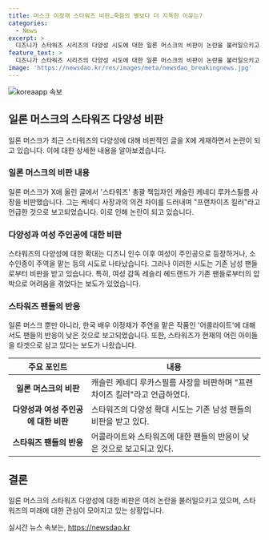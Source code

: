 ```yaml
---
title: 머스크 이정재 스타워즈 비판…죽음의 별보다 더 지독한 이유는?
categories:
  - News
excerpt: >
  디즈니가 스타워즈 시리즈의 다양성 시도에 대한 일론 머스크의 비판이 논란을 불러일으키고 있다. 루카스필름 사장을 공개적으로 공격한 머스크는 스타워즈의 다양성을 지지하지 않는 한 가지 세계관을 보여준다는 주장을 펼치며 논란을 불러일으켰다. 스타워즈의 다양성 확대에 대한 루카스필름 총괄사장의 발언과 어콜라이트에 대한 부정적 리뷰 역시 이번 논란에 영향을 끼치고 있다. 이에 WSJ은 스타워즈가 현재의 어린 아이들을 타겟으로 새로운 방향을 모색하고 있다고 전하며 여성과 소수인종이 주요 캐릭터로 나오는 추세를 강조하고 있다.
feature_text: >
  디즈니가 스타워즈 시리즈의 다양성 시도에 대한 일론 머스크의 비판이 논란을 불러일으키고 있다. 루카스필름 사장을 공개적으로 공격한 머스크는 스타워즈의 다양성을 지지하지 않는 한 가지 세계관을 보여준다는 주장을 펼치며 논란을 불러일으켰다. 스타워즈의 다양성 확대에 대한 루카스필름 총괄사장의 발언과 어콜라이트에 대한 부정적 리뷰 역시 이번 논란에 영향을 끼치고 있다. 이에 WSJ은 스타워즈가 현재의 어린 아이들을 타겟으로 새로운 방향을 모색하고 있다고 전하며 여성과 소수인종이 주요 캐릭터로 나오는 추세를 강조하고 있다.
image: 'https://newsdao.kr/res/images/meta/newsdao_breakingnews.jpg'
---
```


<p><img src="https://newsdao.kr/res/images/meta/newsdao_breakingnews.jpg" alt="koreaapp 속보" /></p>

<h2 data-ke-size="size26">일론 머스크의 스타워즈 다양성 비판</h2>

<p data-ke-size="size16">일론 머스크가 최근 스타워즈의 다양성에 대해 비판적인 글을 X에 게재하면서 논란이 되고 있습니다. 이에 대한 상세한 내용을 알아보겠습니다.</p>

<h3>일론 머스크의 비판 내용</h3>

<p data-ke-size="size16">일론 머스크가 X에 올린 글에서 '스타워즈' 총괄 책임자인 캐슬린 케네디 루카스필름 사장을 비판했습니다. 그는 케네디 사장과의 의견 차이를 드러내며 "프랜차이즈 킬러"라고 언급한 것으로 보고되었습니다. 이로 인해 논란이 되고 있습니다.</p>

<h3>다양성과 여성 주인공에 대한 비판</h3>

<p data-ke-size="size16">스타워즈의 다양성에 대한 확대는 디즈니 인수 이후 여성이 주인공으로 등장하거나, 소수인종이 주역을 맡는 등의 시도로 나타났습니다. 그러나 이러한 시도는 기존 남성 팬들로부터 비판을 받고 있습니다. 특히, 여성 감독 레슬리 헤드랜드가 기존 팬들로부터의 압박으로 어려움을 겪었다는 보도가 있었습니다.</p>

<h3>스타워즈 팬들의 반응</h3>

<p data-ke-size="size16">일론 머스크 뿐만 아니라, 한국 배우 이정재가 주연을 맡은 작품인 '어콜라이트'에 대해서도 팬들의 반응이 낮은 것으로 보고되었습니다. 또한, 스타워즈가 현재의 어린 아이들을 타겟으로 삼고 있다는 보도가 나왔습니다.</p>

<table>
    <thead>
        <tr>
            <th>주요 포인트</th>
            <th>내용</th>
        </tr>
    </thead>
    <tbody>
        <tr>
            <td style="text-align: center; height: 17px;"><b>일론 머스크의 비판</b></td>
            <td>캐슬린 케네디 루카스필름 사장을 비판하며 "프랜차이즈 킬러"라고 언급하였다.</td>
        </tr>
        <tr>
            <td style="text-align: center; height: 17px;"><b>다양성과 여성 주인공에 대한 비판</b></td>
            <td>스타워즈의 다양성 확대 시도는 기존 남성 팬들의 비판을 받고 있다.</td>
        </tr>
        <tr>
            <td style="text-align: center; height: 17px;"><b>스타워즈 팬들의 반응</b></td>
            <td>어콜라이트와 스타워즈에 대한 팬들의 반응이 낮은 것으로 보고되고 있다.</td>
        </tr>
    </tbody>
</table>

<h2 data-ke-size="size26">결론</h2>

<p data-ke-size="size16">일론 머스크의 스타워즈 다양성에 대한 비판은 여러 논란을 불러일으키고 있으며, 스타워즈의 미래에 대한 관심이 모아지고 있는 상황입니다.</p>
실시간 뉴스 속보는, <a href="https://newsdao.kr" rel="dofollow">https://newsdao.kr</a>


